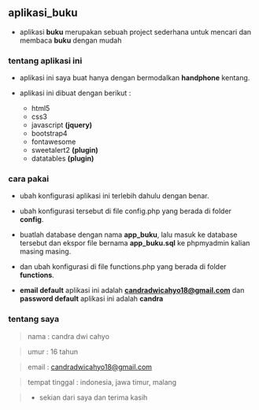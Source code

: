 ## aplikasi_buku

* aplikasi **buku** merupakan sebuah project sederhana untuk mencari dan membaca **buku** dengan mudah

### tentang aplikasi ini

* aplikasi ini saya buat hanya dengan bermodalkan **handphone** kentang.

* aplikasi ini dibuat dengan berikut :
  * html5
  * css3
  * javascript **(jquery)**
  * bootstrap4
  * fontawesome
  * sweetalert2 **(plugin)**
  * datatables **(plugin)**

### cara pakai

* ubah konfigurasi aplikasi ini terlebih dahulu dengan benar.

* ubah konfigurasi tersebut di file config.php yang berada di folder **config**.

* buatlah database dengan nama **app_buku**, lalu masuk ke database tersebut dan ekspor file bernama **app_buku.sql** ke phpmyadmin kalian masing masing.

* dan ubah konfigurasi di file functions.php yang berada di folder **functions**.

* **email default** aplikasi ini adalah **candradwicahyo18@gmail.com** dan **password default** aplikasi ini adalah **candra**

### tentang saya

> nama : candra dwi cahyo

> umur : 16 tahun

> email : candradwicahyo18@gmail.com

> tempat tinggal : indonesia, jawa timur, malang

> * sekian dari saya dan terima kasih
